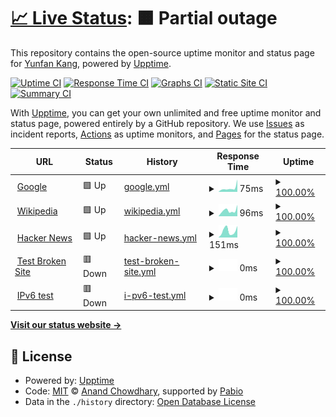# [📈 Live Status](https://yunfankang.github.io/upptime): <!--live status--> **🟧 Partial outage**

This repository contains the open-source uptime monitor and status page for [Yunfan Kang](https://yunfankang.github.io/upptime), powered by [Upptime](https://github.com/upptime/upptime).

[![Uptime CI](https://github.com/yunfankang/upptime/workflows/Uptime%20CI/badge.svg)](https://github.com/yunfankang/upptime/actions?query=workflow%3A%22Uptime+CI%22)
[![Response Time CI](https://github.com/yunfankang/upptime/workflows/Response%20Time%20CI/badge.svg)](https://github.com/yunfankang/upptime/actions?query=workflow%3A%22Response+Time+CI%22)
[![Graphs CI](https://github.com/yunfankang/upptime/workflows/Graphs%20CI/badge.svg)](https://github.com/yunfankang/upptime/actions?query=workflow%3A%22Graphs+CI%22)
[![Static Site CI](https://github.com/yunfankang/upptime/workflows/Static%20Site%20CI/badge.svg)](https://github.com/yunfankang/upptime/actions?query=workflow%3A%22Static+Site+CI%22)
[![Summary CI](https://github.com/yunfankang/upptime/workflows/Summary%20CI/badge.svg)](https://github.com/yunfankang/upptime/actions?query=workflow%3A%22Summary+CI%22)

With [Upptime](https://upptime.js.org), you can get your own unlimited and free uptime monitor and status page, powered entirely by a GitHub repository. We use [Issues](https://github.com/yunfankang/upptime/issues) as incident reports, [Actions](https://github.com/yunfankang/upptime/actions) as uptime monitors, and [Pages](https://yunfankang.github.io/upptime) for the status page.

<!--start: status pages-->
<!-- This summary is generated by Upptime (https://github.com/upptime/upptime) -->
<!-- Do not edit this manually, your changes will be overwritten -->
<!-- prettier-ignore -->
| URL | Status | History | Response Time | Uptime |
| --- | ------ | ------- | ------------- | ------ |
| <img alt="" src="https://icons.duckduckgo.com/ip3/www.google.com.ico" height="13"> [Google](https://www.google.com) | 🟩 Up | [google.yml](https://github.com/YunfanKang/upptime/commits/HEAD/history/google.yml) | <details><summary><img alt="Response time graph" src="./graphs/google/response-time-week.png" height="20"> 75ms</summary><br><a href="https://yunfankang.github.io/upptime/history/google"><img alt="Response time 75" src="https://img.shields.io/endpoint?url=https%3A%2F%2Fraw.githubusercontent.com%2FYunfanKang%2Fupptime%2FHEAD%2Fapi%2Fgoogle%2Fresponse-time.json"></a><br><a href="https://yunfankang.github.io/upptime/history/google"><img alt="24-hour response time 75" src="https://img.shields.io/endpoint?url=https%3A%2F%2Fraw.githubusercontent.com%2FYunfanKang%2Fupptime%2FHEAD%2Fapi%2Fgoogle%2Fresponse-time-day.json"></a><br><a href="https://yunfankang.github.io/upptime/history/google"><img alt="7-day response time 75" src="https://img.shields.io/endpoint?url=https%3A%2F%2Fraw.githubusercontent.com%2FYunfanKang%2Fupptime%2FHEAD%2Fapi%2Fgoogle%2Fresponse-time-week.json"></a><br><a href="https://yunfankang.github.io/upptime/history/google"><img alt="30-day response time 75" src="https://img.shields.io/endpoint?url=https%3A%2F%2Fraw.githubusercontent.com%2FYunfanKang%2Fupptime%2FHEAD%2Fapi%2Fgoogle%2Fresponse-time-month.json"></a><br><a href="https://yunfankang.github.io/upptime/history/google"><img alt="1-year response time 75" src="https://img.shields.io/endpoint?url=https%3A%2F%2Fraw.githubusercontent.com%2FYunfanKang%2Fupptime%2FHEAD%2Fapi%2Fgoogle%2Fresponse-time-year.json"></a></details> | <details><summary><a href="https://yunfankang.github.io/upptime/history/google">100.00%</a></summary><a href="https://yunfankang.github.io/upptime/history/google"><img alt="All-time uptime 100.00%" src="https://img.shields.io/endpoint?url=https%3A%2F%2Fraw.githubusercontent.com%2FYunfanKang%2Fupptime%2FHEAD%2Fapi%2Fgoogle%2Fuptime.json"></a><br><a href="https://yunfankang.github.io/upptime/history/google"><img alt="24-hour uptime 100.00%" src="https://img.shields.io/endpoint?url=https%3A%2F%2Fraw.githubusercontent.com%2FYunfanKang%2Fupptime%2FHEAD%2Fapi%2Fgoogle%2Fuptime-day.json"></a><br><a href="https://yunfankang.github.io/upptime/history/google"><img alt="7-day uptime 100.00%" src="https://img.shields.io/endpoint?url=https%3A%2F%2Fraw.githubusercontent.com%2FYunfanKang%2Fupptime%2FHEAD%2Fapi%2Fgoogle%2Fuptime-week.json"></a><br><a href="https://yunfankang.github.io/upptime/history/google"><img alt="30-day uptime 100.00%" src="https://img.shields.io/endpoint?url=https%3A%2F%2Fraw.githubusercontent.com%2FYunfanKang%2Fupptime%2FHEAD%2Fapi%2Fgoogle%2Fuptime-month.json"></a><br><a href="https://yunfankang.github.io/upptime/history/google"><img alt="1-year uptime 100.00%" src="https://img.shields.io/endpoint?url=https%3A%2F%2Fraw.githubusercontent.com%2FYunfanKang%2Fupptime%2FHEAD%2Fapi%2Fgoogle%2Fuptime-year.json"></a></details>
| <img alt="" src="https://icons.duckduckgo.com/ip3/en.wikipedia.org.ico" height="13"> [Wikipedia](https://en.wikipedia.org) | 🟩 Up | [wikipedia.yml](https://github.com/YunfanKang/upptime/commits/HEAD/history/wikipedia.yml) | <details><summary><img alt="Response time graph" src="./graphs/wikipedia/response-time-week.png" height="20"> 96ms</summary><br><a href="https://yunfankang.github.io/upptime/history/wikipedia"><img alt="Response time 96" src="https://img.shields.io/endpoint?url=https%3A%2F%2Fraw.githubusercontent.com%2FYunfanKang%2Fupptime%2FHEAD%2Fapi%2Fwikipedia%2Fresponse-time.json"></a><br><a href="https://yunfankang.github.io/upptime/history/wikipedia"><img alt="24-hour response time 96" src="https://img.shields.io/endpoint?url=https%3A%2F%2Fraw.githubusercontent.com%2FYunfanKang%2Fupptime%2FHEAD%2Fapi%2Fwikipedia%2Fresponse-time-day.json"></a><br><a href="https://yunfankang.github.io/upptime/history/wikipedia"><img alt="7-day response time 96" src="https://img.shields.io/endpoint?url=https%3A%2F%2Fraw.githubusercontent.com%2FYunfanKang%2Fupptime%2FHEAD%2Fapi%2Fwikipedia%2Fresponse-time-week.json"></a><br><a href="https://yunfankang.github.io/upptime/history/wikipedia"><img alt="30-day response time 96" src="https://img.shields.io/endpoint?url=https%3A%2F%2Fraw.githubusercontent.com%2FYunfanKang%2Fupptime%2FHEAD%2Fapi%2Fwikipedia%2Fresponse-time-month.json"></a><br><a href="https://yunfankang.github.io/upptime/history/wikipedia"><img alt="1-year response time 96" src="https://img.shields.io/endpoint?url=https%3A%2F%2Fraw.githubusercontent.com%2FYunfanKang%2Fupptime%2FHEAD%2Fapi%2Fwikipedia%2Fresponse-time-year.json"></a></details> | <details><summary><a href="https://yunfankang.github.io/upptime/history/wikipedia">100.00%</a></summary><a href="https://yunfankang.github.io/upptime/history/wikipedia"><img alt="All-time uptime 100.00%" src="https://img.shields.io/endpoint?url=https%3A%2F%2Fraw.githubusercontent.com%2FYunfanKang%2Fupptime%2FHEAD%2Fapi%2Fwikipedia%2Fuptime.json"></a><br><a href="https://yunfankang.github.io/upptime/history/wikipedia"><img alt="24-hour uptime 100.00%" src="https://img.shields.io/endpoint?url=https%3A%2F%2Fraw.githubusercontent.com%2FYunfanKang%2Fupptime%2FHEAD%2Fapi%2Fwikipedia%2Fuptime-day.json"></a><br><a href="https://yunfankang.github.io/upptime/history/wikipedia"><img alt="7-day uptime 100.00%" src="https://img.shields.io/endpoint?url=https%3A%2F%2Fraw.githubusercontent.com%2FYunfanKang%2Fupptime%2FHEAD%2Fapi%2Fwikipedia%2Fuptime-week.json"></a><br><a href="https://yunfankang.github.io/upptime/history/wikipedia"><img alt="30-day uptime 100.00%" src="https://img.shields.io/endpoint?url=https%3A%2F%2Fraw.githubusercontent.com%2FYunfanKang%2Fupptime%2FHEAD%2Fapi%2Fwikipedia%2Fuptime-month.json"></a><br><a href="https://yunfankang.github.io/upptime/history/wikipedia"><img alt="1-year uptime 100.00%" src="https://img.shields.io/endpoint?url=https%3A%2F%2Fraw.githubusercontent.com%2FYunfanKang%2Fupptime%2FHEAD%2Fapi%2Fwikipedia%2Fuptime-year.json"></a></details>
| <img alt="" src="https://icons.duckduckgo.com/ip3/news.ycombinator.com.ico" height="13"> [Hacker News](https://news.ycombinator.com) | 🟩 Up | [hacker-news.yml](https://github.com/YunfanKang/upptime/commits/HEAD/history/hacker-news.yml) | <details><summary><img alt="Response time graph" src="./graphs/hacker-news/response-time-week.png" height="20"> 151ms</summary><br><a href="https://yunfankang.github.io/upptime/history/hacker-news"><img alt="Response time 151" src="https://img.shields.io/endpoint?url=https%3A%2F%2Fraw.githubusercontent.com%2FYunfanKang%2Fupptime%2FHEAD%2Fapi%2Fhacker-news%2Fresponse-time.json"></a><br><a href="https://yunfankang.github.io/upptime/history/hacker-news"><img alt="24-hour response time 151" src="https://img.shields.io/endpoint?url=https%3A%2F%2Fraw.githubusercontent.com%2FYunfanKang%2Fupptime%2FHEAD%2Fapi%2Fhacker-news%2Fresponse-time-day.json"></a><br><a href="https://yunfankang.github.io/upptime/history/hacker-news"><img alt="7-day response time 151" src="https://img.shields.io/endpoint?url=https%3A%2F%2Fraw.githubusercontent.com%2FYunfanKang%2Fupptime%2FHEAD%2Fapi%2Fhacker-news%2Fresponse-time-week.json"></a><br><a href="https://yunfankang.github.io/upptime/history/hacker-news"><img alt="30-day response time 151" src="https://img.shields.io/endpoint?url=https%3A%2F%2Fraw.githubusercontent.com%2FYunfanKang%2Fupptime%2FHEAD%2Fapi%2Fhacker-news%2Fresponse-time-month.json"></a><br><a href="https://yunfankang.github.io/upptime/history/hacker-news"><img alt="1-year response time 151" src="https://img.shields.io/endpoint?url=https%3A%2F%2Fraw.githubusercontent.com%2FYunfanKang%2Fupptime%2FHEAD%2Fapi%2Fhacker-news%2Fresponse-time-year.json"></a></details> | <details><summary><a href="https://yunfankang.github.io/upptime/history/hacker-news">100.00%</a></summary><a href="https://yunfankang.github.io/upptime/history/hacker-news"><img alt="All-time uptime 100.00%" src="https://img.shields.io/endpoint?url=https%3A%2F%2Fraw.githubusercontent.com%2FYunfanKang%2Fupptime%2FHEAD%2Fapi%2Fhacker-news%2Fuptime.json"></a><br><a href="https://yunfankang.github.io/upptime/history/hacker-news"><img alt="24-hour uptime 100.00%" src="https://img.shields.io/endpoint?url=https%3A%2F%2Fraw.githubusercontent.com%2FYunfanKang%2Fupptime%2FHEAD%2Fapi%2Fhacker-news%2Fuptime-day.json"></a><br><a href="https://yunfankang.github.io/upptime/history/hacker-news"><img alt="7-day uptime 100.00%" src="https://img.shields.io/endpoint?url=https%3A%2F%2Fraw.githubusercontent.com%2FYunfanKang%2Fupptime%2FHEAD%2Fapi%2Fhacker-news%2Fuptime-week.json"></a><br><a href="https://yunfankang.github.io/upptime/history/hacker-news"><img alt="30-day uptime 100.00%" src="https://img.shields.io/endpoint?url=https%3A%2F%2Fraw.githubusercontent.com%2FYunfanKang%2Fupptime%2FHEAD%2Fapi%2Fhacker-news%2Fuptime-month.json"></a><br><a href="https://yunfankang.github.io/upptime/history/hacker-news"><img alt="1-year uptime 100.00%" src="https://img.shields.io/endpoint?url=https%3A%2F%2Fraw.githubusercontent.com%2FYunfanKang%2Fupptime%2FHEAD%2Fapi%2Fhacker-news%2Fuptime-year.json"></a></details>
| <img alt="" src="https://icons.duckduckgo.com/ip3/thissitedoesnotexist.koj.co.ico" height="13"> [Test Broken Site](https://thissitedoesnotexist.koj.co) | 🟥 Down | [test-broken-site.yml](https://github.com/YunfanKang/upptime/commits/HEAD/history/test-broken-site.yml) | <details><summary><img alt="Response time graph" src="./graphs/test-broken-site/response-time-week.png" height="20"> 0ms</summary><br><a href="https://yunfankang.github.io/upptime/history/test-broken-site"><img alt="Response time 0" src="https://img.shields.io/endpoint?url=https%3A%2F%2Fraw.githubusercontent.com%2FYunfanKang%2Fupptime%2FHEAD%2Fapi%2Ftest-broken-site%2Fresponse-time.json"></a><br><a href="https://yunfankang.github.io/upptime/history/test-broken-site"><img alt="24-hour response time 0" src="https://img.shields.io/endpoint?url=https%3A%2F%2Fraw.githubusercontent.com%2FYunfanKang%2Fupptime%2FHEAD%2Fapi%2Ftest-broken-site%2Fresponse-time-day.json"></a><br><a href="https://yunfankang.github.io/upptime/history/test-broken-site"><img alt="7-day response time 0" src="https://img.shields.io/endpoint?url=https%3A%2F%2Fraw.githubusercontent.com%2FYunfanKang%2Fupptime%2FHEAD%2Fapi%2Ftest-broken-site%2Fresponse-time-week.json"></a><br><a href="https://yunfankang.github.io/upptime/history/test-broken-site"><img alt="30-day response time 0" src="https://img.shields.io/endpoint?url=https%3A%2F%2Fraw.githubusercontent.com%2FYunfanKang%2Fupptime%2FHEAD%2Fapi%2Ftest-broken-site%2Fresponse-time-month.json"></a><br><a href="https://yunfankang.github.io/upptime/history/test-broken-site"><img alt="1-year response time 0" src="https://img.shields.io/endpoint?url=https%3A%2F%2Fraw.githubusercontent.com%2FYunfanKang%2Fupptime%2FHEAD%2Fapi%2Ftest-broken-site%2Fresponse-time-year.json"></a></details> | <details><summary><a href="https://yunfankang.github.io/upptime/history/test-broken-site">100.00%</a></summary><a href="https://yunfankang.github.io/upptime/history/test-broken-site"><img alt="All-time uptime 100.00%" src="https://img.shields.io/endpoint?url=https%3A%2F%2Fraw.githubusercontent.com%2FYunfanKang%2Fupptime%2FHEAD%2Fapi%2Ftest-broken-site%2Fuptime.json"></a><br><a href="https://yunfankang.github.io/upptime/history/test-broken-site"><img alt="24-hour uptime 100.00%" src="https://img.shields.io/endpoint?url=https%3A%2F%2Fraw.githubusercontent.com%2FYunfanKang%2Fupptime%2FHEAD%2Fapi%2Ftest-broken-site%2Fuptime-day.json"></a><br><a href="https://yunfankang.github.io/upptime/history/test-broken-site"><img alt="7-day uptime 100.00%" src="https://img.shields.io/endpoint?url=https%3A%2F%2Fraw.githubusercontent.com%2FYunfanKang%2Fupptime%2FHEAD%2Fapi%2Ftest-broken-site%2Fuptime-week.json"></a><br><a href="https://yunfankang.github.io/upptime/history/test-broken-site"><img alt="30-day uptime 100.00%" src="https://img.shields.io/endpoint?url=https%3A%2F%2Fraw.githubusercontent.com%2FYunfanKang%2Fupptime%2FHEAD%2Fapi%2Ftest-broken-site%2Fuptime-month.json"></a><br><a href="https://yunfankang.github.io/upptime/history/test-broken-site"><img alt="1-year uptime 100.00%" src="https://img.shields.io/endpoint?url=https%3A%2F%2Fraw.githubusercontent.com%2FYunfanKang%2Fupptime%2FHEAD%2Fapi%2Ftest-broken-site%2Fuptime-year.json"></a></details>
| <img alt="" src="https://icons.duckduckgo.com/ip3/null.ico" height="13"> [IPv6 test](forwardemail.net) | 🟥 Down | [i-pv6-test.yml](https://github.com/YunfanKang/upptime/commits/HEAD/history/i-pv6-test.yml) | <details><summary><img alt="Response time graph" src="./graphs/i-pv6-test/response-time-week.png" height="20"> 0ms</summary><br><a href="https://yunfankang.github.io/upptime/history/i-pv6-test"><img alt="Response time 0" src="https://img.shields.io/endpoint?url=https%3A%2F%2Fraw.githubusercontent.com%2FYunfanKang%2Fupptime%2FHEAD%2Fapi%2Fi-pv6-test%2Fresponse-time.json"></a><br><a href="https://yunfankang.github.io/upptime/history/i-pv6-test"><img alt="24-hour response time 0" src="https://img.shields.io/endpoint?url=https%3A%2F%2Fraw.githubusercontent.com%2FYunfanKang%2Fupptime%2FHEAD%2Fapi%2Fi-pv6-test%2Fresponse-time-day.json"></a><br><a href="https://yunfankang.github.io/upptime/history/i-pv6-test"><img alt="7-day response time 0" src="https://img.shields.io/endpoint?url=https%3A%2F%2Fraw.githubusercontent.com%2FYunfanKang%2Fupptime%2FHEAD%2Fapi%2Fi-pv6-test%2Fresponse-time-week.json"></a><br><a href="https://yunfankang.github.io/upptime/history/i-pv6-test"><img alt="30-day response time 0" src="https://img.shields.io/endpoint?url=https%3A%2F%2Fraw.githubusercontent.com%2FYunfanKang%2Fupptime%2FHEAD%2Fapi%2Fi-pv6-test%2Fresponse-time-month.json"></a><br><a href="https://yunfankang.github.io/upptime/history/i-pv6-test"><img alt="1-year response time 0" src="https://img.shields.io/endpoint?url=https%3A%2F%2Fraw.githubusercontent.com%2FYunfanKang%2Fupptime%2FHEAD%2Fapi%2Fi-pv6-test%2Fresponse-time-year.json"></a></details> | <details><summary><a href="https://yunfankang.github.io/upptime/history/i-pv6-test">100.00%</a></summary><a href="https://yunfankang.github.io/upptime/history/i-pv6-test"><img alt="All-time uptime 100.00%" src="https://img.shields.io/endpoint?url=https%3A%2F%2Fraw.githubusercontent.com%2FYunfanKang%2Fupptime%2FHEAD%2Fapi%2Fi-pv6-test%2Fuptime.json"></a><br><a href="https://yunfankang.github.io/upptime/history/i-pv6-test"><img alt="24-hour uptime 100.00%" src="https://img.shields.io/endpoint?url=https%3A%2F%2Fraw.githubusercontent.com%2FYunfanKang%2Fupptime%2FHEAD%2Fapi%2Fi-pv6-test%2Fuptime-day.json"></a><br><a href="https://yunfankang.github.io/upptime/history/i-pv6-test"><img alt="7-day uptime 100.00%" src="https://img.shields.io/endpoint?url=https%3A%2F%2Fraw.githubusercontent.com%2FYunfanKang%2Fupptime%2FHEAD%2Fapi%2Fi-pv6-test%2Fuptime-week.json"></a><br><a href="https://yunfankang.github.io/upptime/history/i-pv6-test"><img alt="30-day uptime 100.00%" src="https://img.shields.io/endpoint?url=https%3A%2F%2Fraw.githubusercontent.com%2FYunfanKang%2Fupptime%2FHEAD%2Fapi%2Fi-pv6-test%2Fuptime-month.json"></a><br><a href="https://yunfankang.github.io/upptime/history/i-pv6-test"><img alt="1-year uptime 100.00%" src="https://img.shields.io/endpoint?url=https%3A%2F%2Fraw.githubusercontent.com%2FYunfanKang%2Fupptime%2FHEAD%2Fapi%2Fi-pv6-test%2Fuptime-year.json"></a></details>

<!--end: status pages-->

[**Visit our status website →**](https://yunfankang.github.io/upptime)

## 📄 License

- Powered by: [Upptime](https://github.com/upptime/upptime)
- Code: [MIT](./LICENSE) © [Anand Chowdhary](https://anandchowdhary.com), supported by [Pabio](https://pabio.com)
- Data in the `./history` directory: [Open Database License](https://opendatacommons.org/licenses/odbl/1-0/)
